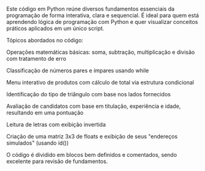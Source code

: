Este código em Python reúne diversos fundamentos essenciais da programação de forma interativa, clara e sequencial. É ideal para quem está aprendendo lógica de programação com Python e quer visualizar conceitos práticos aplicados em um único script.

Tópicos abordados no código:

Operações matemáticas básicas: soma, subtração, multiplicação e divisão com tratamento de erro

Classificação de números pares e ímpares usando while

Menu interativo de produtos com cálculo de total via estrutura condicional

Identificação do tipo de triângulo com base nos lados fornecidos

Avaliação de candidatos com base em titulação, experiência e idade, resultando em uma pontuação

Leitura de letras com exibição invertida

Criação de uma matriz 3x3 de floats e exibição de seus "endereços simulados" (usando id())

O código é dividido em blocos bem definidos e comentados, sendo excelente para revisão de fundamentos.
